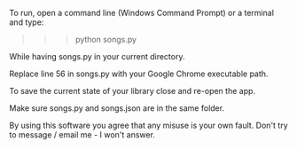To run, open a command line (Windows Command Prompt) or a terminal and type:

>>> python songs.py

While having songs.py in your current directory.

Replace line 56 in songs.py with your Google Chrome executable path.

To save the current state of your library close and re-open the app.

Make sure songs.py and songs.json are in the same folder.

By using this software you agree that any misuse is your own fault. Don't try to message / email me - I won't answer.
